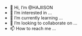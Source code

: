 - 👋 Hi, I’m @HAJIISON
- 👀 I’m interested in ...
- 🌱 I’m currently learning ...
- 💞️ I’m looking to collaborate on ...
- 📫 How to reach me ...

<!---
HAJIISON/HAJIISON is a ✨ special ✨ repository because its `README.md` (this file) appears on your GitHub profile.
You can click the Preview link to take a look at your changes.
--->
